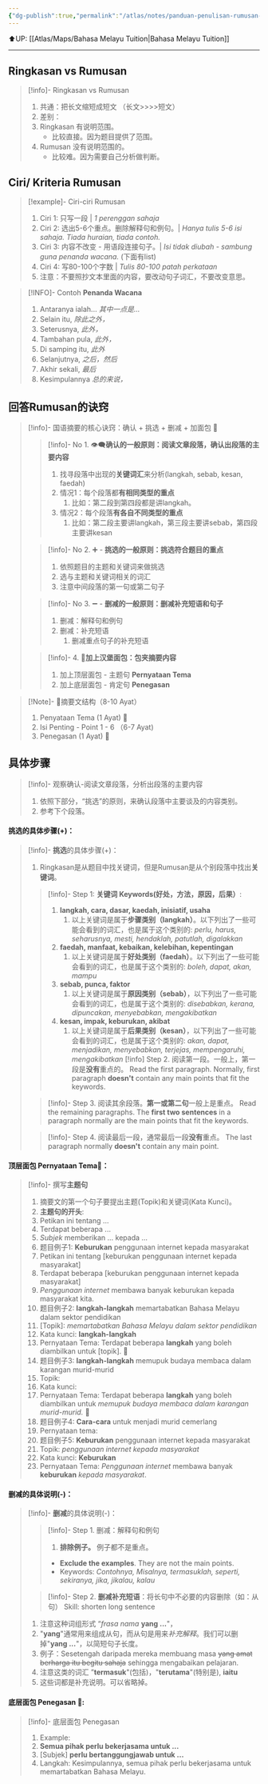 ```yaml
---
{"dg-publish":true,"permalink":"/atlas/notes/panduan-penulisan-rumusan-form-1-3/","noteIcon":""}
---
```


⬆️UP: [[Atlas/Maps/Bahasa Melayu Tuition\|Bahasa Melayu Tuition]]


---

## Ringkasan vs Rumusan
> [!info]- Ringkasan vs Rumusan
> 1. 共通：把长文缩短成短文 （长文>>>>短文）
> 2. 差别：
> 	1. Ringkasan 有说明范围。
> 		- 比较直接。因为题目提供了范围。
> 	2. Rumusan 没有说明范围的。
> 		- 比较难。因为需要自己分析做判断。

## Ciri/ Kriteria Rumusan
> [!example]- Ciri-ciri Rumusan
> 1. Ciri 1: 只写一段 | *1 perenggan sahaja*
> 2. Ciri 2: 选出5-6个重点。删除解释句和例句。| *Hanya tulis 5-6 isi sahaja. Tiada huraian, tiada contoh.*
> 3. Ciri 3: 内容不改变 - 用语段连接句子。| *Isi tidak diubah - sambung guna penanda wacana.* (下面有list)
> 4. Ciri 4: 写80-100个字数 |  *Tulis 80-100 patah perkataan*
> 5. 注意：不要照抄文本里面的内容，要改动句子词汇，不要改变意思。

>[!INFO]- Contoh **Penanda Wacana**
> 1. Antaranya ialah... *其中一点是...*
> 2. Selain itu,  *除此之外，*
> 3. Seterusnya,  *此外，*
> 4. Tambahan pula,  *此外，*
> 5. Di samping itu, *此外*
> 6. Selanjutnya,   *之后，然后*
> 7. Akhir sekali,   *最后*
> 8. Kesimpulannya *总的来说，*

## 回答Rumusan的诀窍

> [!info]- 国语摘要的核心诀窍：确认 + 挑选 + 删减 + 加面包 🍔
> > [!info]- No 1. 👁‍🗨**确认的一般原则：阅读文章段落，确认出段落的主要内容**
> > 1. 找寻段落中出现的**关键词汇**来分析(langkah, sebab, kesan, faedah)
> > 2. 情况1：每个段落都**有相同类型的重点**
> > 	1. 比如：第二段到第四段都是讲langkah。
> > 3. 情况2：每个段落**有各自不同类型的重点**
> > 	1. 比如：第二段主要讲langkah，第三段主要讲sebab，第四段主要讲kesan
> 
> > [!info]- No 2. ➕ - **挑选的一般原则：挑选符合题目的重点** 
> > 1. 依照题目的主题和关键词来做挑选
> > 2. 选与主题和关键词相关的词汇
> > 3. 注意中间段落的第一句或第二句子
>
> > [!info]- No 3. ➖ - **删减的一般原则：删减补充短语和句子** 
> > 1. 删减：解释句和例句
> > 2. 删减：补充短语
> > 	1. 删减重点句子的补充短语
> 
> > [!info]- 4. 🍞**加上汉堡面包：包夹摘要内容**
> > 1. 加上顶层面包 - 主题句 **Pernyataan Tema**
> > 2. 加上底层面包 - 肯定句 **Penegasan**

> [!Note]- 🍔摘要文结构（8-10 Ayat）
> 1.  Penyataan Tema (1 Ayat)  🍞
> 2. Isi Penting - Point 1 - 6 （6-7 Ayat)
> 3. Penegasan (1 Ayat)  🍞

## 具体步骤

> [!info]- 观察确认-阅读文章段落，分析出段落的主要内容
> 1. 依照下部分，“挑选”的原则，来确认段落中主要谈及的内容类别。
> 2. 参考下个段落。

#### 挑选的具体步骤(+)：
> [!info]- **挑选**的具体步骤(+)：  
> 1. Ringkasan是从题目中找关键词，但是Rumusan是从个别段落中找出**关键词**。
> 
> > [!info]- Step 1: **关键词 Keywords(好处，方法，原因，后果）**: 
> > 1. **langkah, cara, dasar, kaedah, inisiatif, usaha**
> > 	1. 以上关键词是属于**步骤类别（langkah）**。以下列出了一些可能会看到的词汇，也是属于这个类别的: 
> > 	   *perlu, harus, seharusnya, mesti, hendaklah, patutlah, digalakkan*
> > 2. **faedah, manfaat, kebaikan, kelebihan, kepentingan**
> > 	1. 以上关键词是属于**好处类别（faedah）**。以下列出了一些可能会看到的词汇，也是属于这个类别的: 
> > 	   *boleh, dapat, akan, mampu* 
> > 3. **sebab, punca, faktor**
> > 	1. 以上关键词是属于**原因类别（sebab）**，以下列出了一些可能会看到的词汇，也是属于这个类别的: 
> > 	   *disebabkan, kerana, dipuncakan, menyebabkan, mengakibatkan*
> > 4. **kesan, impak, keburukan, akibat**
> > 	1. 以上关键词是属于**后果类别（kesan）**，以下列出了一些可能会看到的词汇，也是属于这个类别的: 
> > 	   *akan, dapat, menjadikan, menyebabkan, terjejas, mempengaruhi, mengakibatkan*
> > [!info] Step 2. 阅读第一段。一般上，第一段是**没有**重点的。
> > Read the first paragraph. Normally, first paragraph **doesn't** contain any main points that fit the keywords. 
> 
> > [!info]- Step 3. 阅读其余段落。**第一或第二句**一般上是重点。
> > Read the remaining paragraphs. The **first two sentences** in a paragraph normally are the main points that fit the keywords. 
> 
> > [!info]- Step 4. 阅读最后一段，通常最后一段**没有**重点。
> The last paragraph normally **doesn't** contain any main point. 

####  顶层面包 Pernyataan Tema🍞：
> [!info]- 撰写**主题句**
> 1. 摘要文的第一个句子要提出主题(Topik)和关键词(Kata Kunci)。
> 2. **主题句的开头**:
> 	1. Petikan ini tentang ...
> 	2. Terdapat beberapa ... 
> 	3. *Subjek* memberikan ... kepada ...
> 3. 题目例子1: **Keburukan** penggunaan internet kepada masyarakat
> 	1. Petikan ini tentang [keburukan penggunaan internet kepada masyarakat]
> 	2. Terdapat beberapa [keburukan penggunaan internet kepada masyarakat]
> 	3. *Penggunaan internet* membawa banyak keburukan kepada masyarakat kita.
> 4. 题目例子2: **langkah-langkah** memartabatkan Bahasa Melayu dalam sektor pendidikan			  
> 	1. [Topik]: *memartabatkan Bahasa Melayu dalam sektor pendidikan*
> 	2.  Kata kunci: **langkah-langkah**
> 	3. Pernyataan Tema: Terdapat beberapa **langkah** yang boleh diambilkan untuk [topik].  📌
> 4. 题目例子3: **langkah-langkah** memupuk budaya membaca dalam karangan murid-murid
> 	1. Topik:
> 	2. Kata kunci:
> 	3. Pernyataan Tema: Terdapat beberapa **langkah** yang boleh diambilkan untuk *memupuk budaya membaca dalam karangan murid-murid.* 📌
> 5. 题目例子4: **Cara-cara** untuk menjadi murid cemerlang
> 	1. Pernyataan tema: 
> 6.  题目例子5: **Keburukan** penggunaan internet kepada masyarakat
> 	1. Topik: *penggunaan internet kepada masyarakat*
> 	2. Kata kunci: **Keburukan** 
> 	3. Pernyataan Tema: *Penggunaan internet* membawa banyak **keburukan** *kepada masyarakat*. 

#### 删减的具体说明(-)：
> [!info]- **删减**的具体说明(-)：
> > [!info]- Step 1. 删减：解释句和例句
> > 1. **排除例子。** 例子都不是重点。
> > -  **Exclude the examples**. They are not the main points.
> > - Keywords: *Contohnya, Misalnya, termasuklah, seperti, sekiranya, jika, jikalau, kalau*
> 
> > [!info]- Step 2. **删减补充短语**：将长句中不必要的内容删除（如：从句）
> Skill: shorten long sentence 
> 1. 注意这种词组形式 “*frasa nama* **yang ...**"， 
> 	1. "**yang**"通常用来组成从句，而从句是用来*补充解释*。我们可以删掉"**yang ...**"，以简短句子长度。  
> 	2. 例子：Sesetengah daripada mereka membuang masa ~~yang amat berharga itu begitu sahaja~~ sehingga mengabaikan pelajaran.
> 2. 注意这类的词汇 ”**termasuk**"(包括)，"**terutama**"(特别是), **iaitu**
> 	1. 这些词都是补充说明。可以省略掉。

#### 底层面包 Penegasan 🍞:

> [!info]- 底层面包 Penegasan
> 1. Example: 
> 	1. **Semua pihak perlu bekerjasama untuk ...**
> 	2. [Subjek] **perlu bertanggungjawab untuk ...** 
> 	3. Langkah: Kesimpulannya, semua pihak perlu bekerjasama untuk memartabatkan Bahasa Melayu.  

